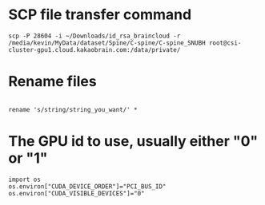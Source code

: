 # SCP file transfer command
<pre><code>scp -P 28604 -i ~/Downloads/id_rsa_braincloud -r /media/kevin/MyData/dataset/Spine/C-spine/C-spine_SNUBH root@csi-cluster-gpu1.cloud.kakaobrain.com:/data/private/
</pre></code>

# Rename files
<pre><code>
rename 's/string/string_you_want/' *
</pre></code>

# The GPU id to use, usually either "0" or "1"
<pre><code>import os
os.environ["CUDA_DEVICE_ORDER"]="PCI_BUS_ID"
os.environ["CUDA_VISIBLE_DEVICES"]="0"
</pre></code> 
